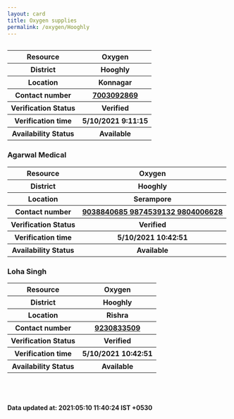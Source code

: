 ```yaml
---
layout: card
title: Oxygen supplies
permalink: /oxygen/Hooghly
---
```

<div class="row">
	<div class="column">
<div class="card_av">
<div class="info"><table>
<tr><th>Resource</th><th>Oxygen</th></tr>
<tr><th>District</th><th>Hooghly</th></tr>
<tr><th>Location</th><th>Konnagar</th></tr>
<tr><th>Contact number </th><th><a href="tel:7003092869">7003092869</a></th></tr>
<tr><th>Verification  Status</th><th>Verified</th></tr>
<tr><th>Verification time</th><th>5/10/2021 9:11:15</th></tr>
<tr><th>Availability Status</th><th>Available</th></tr>
</table></div></div>
<div class="card_av">
<h3>Agarwal Medical</h3>

<div class="info"><table>
<tr><th>Resource</th><th>Oxygen</th></tr>
<tr><th>District</th><th>Hooghly</th></tr>
<tr><th>Location</th><th>Serampore</th></tr>
<tr><th>Contact number </th><th><a href="tel:9038840685">9038840685</a><a href="tel: 9874539132"> 9874539132</a><a href="tel: 9804006628"> 9804006628</a></th></tr>
<tr><th>Verification  Status</th><th>Verified</th></tr>
<tr><th>Verification time</th><th>5/10/2021 10:42:51</th></tr>
<tr><th>Availability Status</th><th>Available</th></tr>
</table></div></div>
<div class="card_av">
<h3>Loha Singh</h3>

<div class="info"><table>
<tr><th>Resource</th><th>Oxygen</th></tr>
<tr><th>District</th><th>Hooghly</th></tr>
<tr><th>Location</th><th>Rishra</th></tr>
<tr><th>Contact number </th><th><a href="tel:9230833509">9230833509</a></th></tr>
<tr><th>Verification  Status</th><th>Verified</th></tr>
<tr><th>Verification time</th><th>5/10/2021 10:42:51</th></tr>
<tr><th>Availability Status</th><th>Available</th></tr>
</table></div></div>
</div>
</div> <br><br>
<h4> Data updated at: 2021:05:10 11:40:24 IST +0530 </h4>